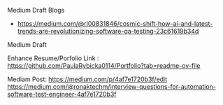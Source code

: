Medium Draft Blogs
- https://medium.com/@rl00831846/cosmic-shift-how-ai-and-latest-trends-are-revolutionizing-software-qa-testing-23c61619b34d

Medium Draft 


Enhance Resume/Porfolio Link :
https://github.com/PaulaRybicka0114/Portfolio?tab=readme-ov-file

Mediam Post:
https://medium.com/p/4af7e1720b3f/edit
https://medium.com/@ronaktechm/interview-questions-for-automation-software-test-engineer-4af7e1720b3f

